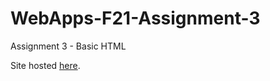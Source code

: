# WebApps-F21-Assignment-3
Assignment 3 - Basic HTML

Site hosted [here](https://44-563-webapps-f21.github.io/webapps-f21-assignment-3-Patrick14Trani/).
